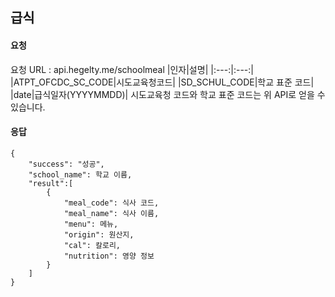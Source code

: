 ## 급식
#### 요청
요청 URL : api.hegelty.me/schoolmeal
|인자|설명|
|:---:|:---:|
|ATPT_OFCDC_SC_CODE|시도교육청코드|
|SD_SCHUL_CODE|학교 표준 코드|
|date|급식일자(YYYYMMDD)|
시도교육청 코드와 학교 표준 코드는 위 API로 얻을 수 있습니다.

#### 응답
```
{
    "success": "성공",
    "school_name": 학교 이름,
    "result":[
        {
            "meal_code": 식사 코드,
            "meal_name": 식사 이름,
            "menu": 메뉴,
            "origin": 원산지,
            "cal": 칼로리,
            "nutrition": 영양 정보
        }
    ]
}
